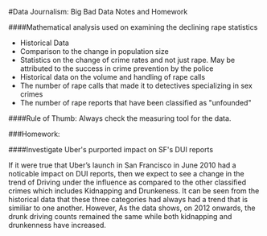 #Data Journalism: Big Bad Data Notes and Homework

####Mathematical analysis used on examining the declining rape statistics
* Historical Data
* Comparison to the change in population size
* Statistics on the change of crime rates and not just rape. May be attributed to the success in crime prevention by the police
* Historical data on the volume and handling of rape calls
* The number of rape calls that made it to detectives specializing in sex crimes
* The number of rape reports that have been classified as "unfounded"


####Rule of Thumb:
Always check the measuring tool for the data.

###Homework:

####Investigate Uber's purported impact on SF's DUI reports

If it were true that Uber’s launch in San Francisco in June 2010 had a noticable impact on DUI reports, then we expect to see a change in the trend of Driving under the influence as compared to the other classified crimes which includes Kidnapping and Drunkeness. It can be seen from the historical data that these three categories had always had a trend that is similiar to one another. However, As the data shows, on 2012 onwards, the drunk driving counts remained the same while both kidnapping and drunkenness have increased.
